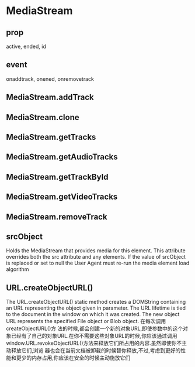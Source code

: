 # MediaStream
## prop
active, ended, id
## event
onaddtrack, onened, onremovetrack


## MediaStream.addTrack
## MediaStream.clone
## MediaStream.getTracks
## MediaStream.getAudioTracks
## MediaStream.getTrackById
## MediaStream.getVideoTracks
## MediaStream.removeTrack



## srcObject
Holds the MediaStream that provides media for this element. This attribute overrides both the src attribute and any <source> elements. If the value of srcObject is replaced or set to null the User Agent must re-run the media element load algorithm

## URL.createObjectURL()
The URL.createObjectURL() static method creates a DOMString containing an URL representing the object given in parameter. The URL lifetime is tied to the document in the window on which it was created. The new object URL represents the specified File object or Blob object.
在每次调用createObjectURL()方 法的时候,都会创建一个新的对象URL,即使参数中的这个对象已经有了自己的对象URL.在你不需要这些对象URL的时候,你应该通过调用 window.URL.revokeObjectURL()方法来释放它们所占用的内容.虽然即使你不主动释放它们,浏览 器也会在当前文档被卸载的时候替你释放,不过,考虑到更好的性能和更少的内存占用,你应该在安全的时候主动施放它们



    

